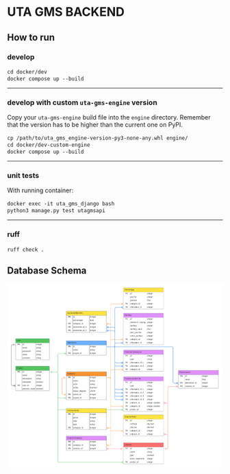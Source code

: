 # UTA GMS BACKEND

## How to run

### develop

```commandline
cd docker/dev
docker compose up --build
```

---

### develop with custom `uta-gms-engine` version

Copy your `uta-gms-engine` build file into the `engine` directory. Remember that the version has to be higher than the
current one on PyPI.

```commandline
cp /path/to/uta_gms_engine-version-py3-none-any.whl engine/
cd docker/dev-custom-engine
docker compose up --build
```

---

### unit tests

With running container:
```commandline
docker exec -it uta_gms_django bash
python3 manage.py test utagmsapi
```

---

### ruff

```commandline
ruff check .
```


## Database Schema

![database schema](./uta-gms-backend-ER-diagram.png)
